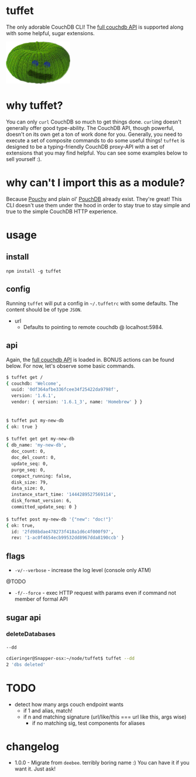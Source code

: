 # tuffet
The only adorable CouchDB CLI!  The [full couchdb API](http://docs.couchdb.org/en/latest/http-api.html) is supported along with some helpful, sugar extensions.

<img src="https://raw.githubusercontent.com/cdaringe/tuffet/master/tuffet.png" width="175">

# why tuffet?
You can only `curl` CouchDB so much to get things done.  `curl`ing doesn't generally offer good type-ability.  The CouchDB API, though powerful, doesn't on its own get a ton of work done for you.  Generally, you need to execute a set of composite commands to do some useful things!  `tuffet` is designed to be a typing-friendly CouchDB proxy-API with a set of extensions that you may find helpful.  You can see some examples below to sell yourself :).

# why can't I import this as a module?
Because [Pouchy](https://www.npmjs.com/package/pouchy) and plain ol' [PouchDB](https://www.npmjs.com/package/pouchdb) already exist.  They're great!  This CLI doesn't use them under the hood in order to stay true to stay simple and true to the simple CouchDB HTTP experience.

# usage

## install
`npm install -g tuffet`

## config
Running `tuffet` will put a config in `~/.tuffetrc` with some defaults.  The content should be of type `JSON`.

- url
    - Defaults to pointing to remote couchdb @ localhost:5984.

## api
Again, the [full couchdb API](http://docs.couchdb.org/en/latest/http-api.html) is loaded in.  BONUS actions can be found below.  For now, let's observe some basic commands.

```bash
$ tuffet get /
{ couchdb: 'Welcome',
  uuid: '0df364afbe336fcee34f25422da9798f',
  version: '1.6.1',
  vendor: { version: '1.6.1_3', name: 'Homebrew' } }


$ tuffet put my-new-db
{ ok: true }

$ tuffet get get my-new-db
{ db_name: 'my-new-db',
  doc_count: 0,
  doc_del_count: 0,
  update_seq: 0,
  purge_seq: 0,
  compact_running: false,
  disk_size: 79,
  data_size: 0,
  instance_start_time: '1444289527569114',
  disk_format_version: 6,
  committed_update_seq: 0 }

$ tuffet post my-new-db '{"new": "doc!"}'
{ ok: true,
  id: '2fd98bdae478273f418a1d6c4f000f97',
  rev: '1-ac0f4654ecb99532dd8967dda8190ccb' }

```

## flags
- `-v/--verbose` - increase the log level (console only ATM)

@TODO
- `-f/--force` - exec HTTP request with params even if command not member of formal API

## sugar api

### deleteDatabases
`--dd`

```bash
cdieringer@Snapper-osx:~/node/tuffet$ tuffet --dd
2 'dbs deleted'
```

# TODO
- detect how many args couch endpoint wants
    - if 1 and alias, match!
    - if n and matching signature (url/like/this === url like this, args wise)
        - if no matching sig, test components for aliases

# changelog
- 1.0.0 - Migrate from `deebee`.  terribly boring name :)  You can have it if you want it. Just ask!
